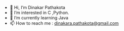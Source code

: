 - 👋 Hi, I’m Dinakar Pathakota
- 👀 I’m interested in C ,Python.
- 🌱 I’m currently learning Java
- 📫 How to reach me : dinakara.pathakota@gmail.com

<!---
ASH04DP/ASH04DP is a ✨ special ✨ repository because its `README.md` (this file) appears on your GitHub profile.
You can click the Preview link to take a look at your changes.
--->
